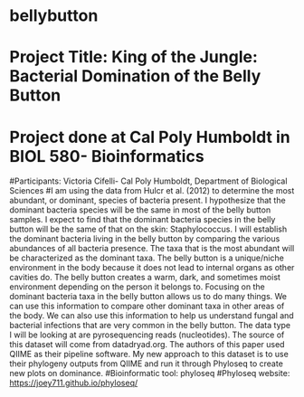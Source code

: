 # bellybutton
# Project Title:  King of the Jungle: Bacterial Domination of the Belly Button
# Project done at Cal Poly Humboldt in BIOL 580- Bioinformatics
#Participants: Victoria Cifelli- Cal Poly Humboldt, Department of Biological Sciences
#I am using the data from Hulcr et al. (2012) to determine the most abundant, or dominant, species of bacteria present. I hypothesize that the dominant bacteria species will be the same in most of the belly button samples. I expect to find that the dominant bacteria species in the belly button will be the same of that on the skin: Staphylococcus. I will establish the dominant bacteria living in the belly button by comparing the various abundances of all bacteria presence. The taxa that is the most abundant will be characterized as the dominant taxa.
	The belly button is a unique/niche environment in the body because it does not lead to internal organs as other cavities do. The belly button creates a warm, dark, and sometimes moist environment depending on the person it belongs to. Focusing on the dominant bacteria taxa in the belly button allows us to do many things. We can use this information to compare other dominant taxa in other areas of the body. We can also use this information to help us understand fungal and bacterial infections that are very common in the belly button. 
	The data type I will be looking at are pyrosequencing reads (nucleotides). The source of this dataset will come from datadryad.org. The authors of this paper used QIIME as their pipeline software. My new approach to this dataset is to use their phylogeny outputs from QIIME and run it through Phyloseq to create new plots on dominance. 
#Bioinformatic tool: phyloseq 
#Phyloseq website: https://joey711.github.io/phyloseq/
